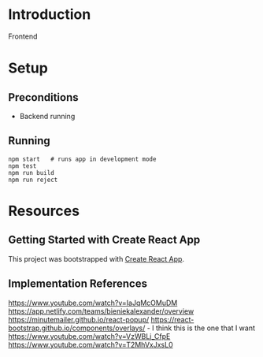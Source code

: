 # Introduction
Frontend


# Setup
## Preconditions
- Backend running

## Running
```
npm start	# runs app in development mode
npm test
npm run build
npm run reject
```


# Resources
## Getting Started with Create React App
This project was bootstrapped with [Create React App](https://github.com/facebook/create-react-app).

## Implementation References
https://www.youtube.com/watch?v=IaJqMcOMuDM
https://app.netlify.com/teams/bieniekalexander/overview
https://minutemailer.github.io/react-popup/
https://react-bootstrap.github.io/components/overlays/ - I think this is the one that I want
https://www.youtube.com/watch?v=VzWBLj_CfpE
https://www.youtube.com/watch?v=T2MhVxJxsL0
